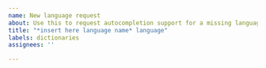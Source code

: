 ```yaml
---
name: New language request
about: Use this to request autocompletion support for a missing language
title: "*insert here language name* language"
labels: dictionaries
assignees: ''

---
```



<!--
Check if the language is already included in the downloadable dictionaries at https://github.com/Helium314/openboard/tree/new/dictionaries/dict
-->
